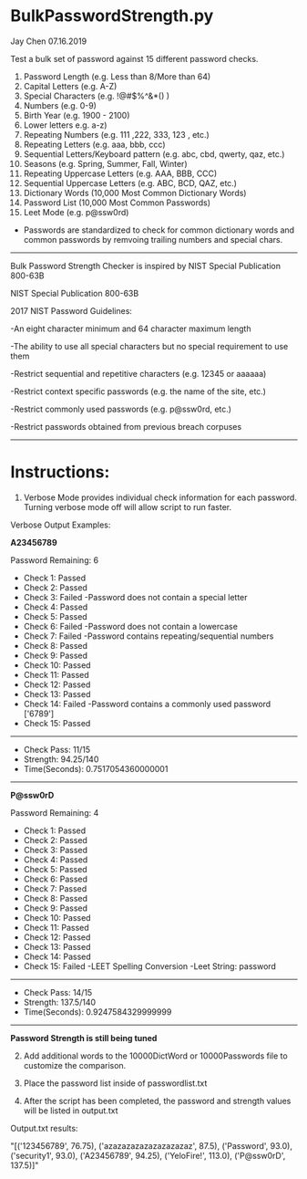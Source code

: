 # BulkPasswordStrength.py
Jay Chen 07.16.2019

Test a bulk set of password against 15 different password checks.

1. Password Length (e.g. Less than 8/More than 64)
2. Capital Letters (e.g. A-Z)
3. Special Characters (e.g. !@#$%^&*() )
4. Numbers (e.g. 0-9)
5. Birth Year (e.g. 1900 - 2100)
6. Lower letters e.g. a-z)
7. Repeating Numbers (e.g. 111 ,222, 333, 123 , etc.)
8. Repeating Letters (e.g. aaa, bbb, ccc)
9. Sequential Letters/Keyboard pattern (e.g. abc, cbd, qwerty, qaz, etc.)
10. Seasons (e.g. Spring, Summer, Fall, Winter)
11. Repeating Uppercase Letters (e.g. AAA, BBB, CCC)
12. Sequential Uppercase Letters (e.g. ABC, BCD, QAZ, etc.)
13. Dictionary Words (10,000 Most Common Dictionary Words)
14. Password List (10,000 Most Common Passwords)
15. Leet Mode (e.g. p@ssw0rd)

- Passwords are standardized to check for common dictionary words and common passwords by remvoing trailing numbers and special chars.



_________________________________________________________________________________
Bulk Password Strength Checker is inspired by NIST Special Publication 800-63B

NIST Special Publication 800-63B

2017 NIST Password Guidelines:

-An eight character minimum and 64 character maximum length

-The ability to use all special characters but no special requirement to use them

-Restrict sequential and repetitive characters (e.g. 12345 or aaaaaa)

-Restrict context specific passwords (e.g. the name of the site, etc.)

-Restrict commonly used passwords (e.g. p@ssw0rd, etc.)

-Restrict passwords obtained from previous breach corpuses
_________________________________________________________________________________


# Instructions:

1. Verbose Mode provides individual check information for each password. Turning verbose mode off will allow script to run faster.

Verbose Output Examples:

**A23456789**

Password Remaining: 6
* Check 1: Passed
* Check 2: Passed
* Check 3: Failed
-Password does not contain a special letter
* Check 4: Passed
* Check 5: Passed
* Check 6: Failed
-Password does not contain a lowercase
* Check 7: Failed
-Password contains repeating/sequential numbers
* Check 8: Passed
* Check 9: Passed
* Check 10: Passed
* Check 11: Passed
* Check 12: Passed
* Check 13: Passed
* Check 14: Failed
-Password contains a commonly used password
['6789']
* Check 15: Passed
____________________
* Check Pass: 11/15
* Strength: 94.25/140
* Time(Seconds):  0.7517054360000001

-----------------------------------------------------------------------------------


**P@ssw0rD**

Password Remaining: 4
* Check 1: Passed
* Check 2: Passed
* Check 3: Passed
* Check 4: Passed
* Check 5: Passed
* Check 6: Passed
* Check 7: Passed
* Check 8: Passed
* Check 9: Passed
* Check 10: Passed
* Check 11: Passed
* Check 12: Passed
* Check 13: Passed
* Check 14: Passed
* Check 15: Failed
-LEET Spelling Conversion
-Leet String: password
____________________
* Check Pass: 14/15
* Strength: 137.5/140
* Time(Seconds):  0.9247584329999999

------------------------------------------------------------------

**Password Strength is still being tuned** 

2. Add additional words to the 10000DictWord or 10000Passwords file to customize the comparison. 

3. Place the password list inside of passwordlist.txt

4. After the script has been completed, the password and strength values will be listed in output.txt

Output.txt results:

"[('123456789', 76.75), ('azazazazazazazazazaz', 87.5), ('Password', 93.0), ('security1', 93.0), ('A23456789', 94.25), ('YeloFire!', 113.0), ('P@ssw0rD', 137.5)]"


